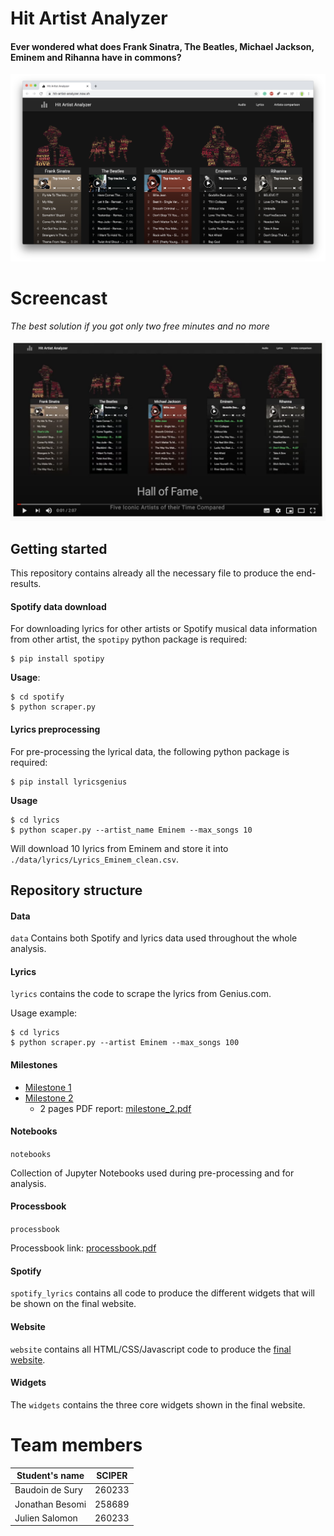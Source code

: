 # Hit Artist Analyzer

#### Ever wondered what does Frank Sinatra, The Beatles, Michael Jackson, Eminem and Rihanna have in commons?

<p align="center">
    <img src="./website/github_header.png">
</p>

# Screencast

_The best solution if you got only two free minutes and no more_

[![Screencast url](./website/screencast.png)](https://www.youtube.com/watch?v=E69zIqW47ao)


## Getting started

This repository contains already all the necessary file to produce the end-results.

#### Spotify data download
For downloading lyrics for other artists or Spotify musical data information from other artist, the `spotipy` python package is required:

```
$ pip install spotipy
```

**Usage**:

```
$ cd spotify
$ python scraper.py
```

#### Lyrics preprocessing
For pre-processing the lyrical data, the following python package is required:


```
$ pip install lyricsgenius
```

**Usage**

```
$ cd lyrics
$ python scaper.py --artist_name Eminem --max_songs 10
```

Will download 10 lyrics from Eminem and store it into `./data/lyrics/Lyrics_Eminem_clean.csv`.


## Repository structure

#### Data

`data` Contains both Spotify and lyrics data used throughout the whole analysis. 

#### Lyrics

`lyrics` contains the code to scrape the lyrics from Genius.com.

Usage example:
```
$ cd lyrics
$ python scraper.py --artist Eminem --max_songs 100
```

#### Milestones

- [Milestone 1](/milestones/milestone_1.md)
- [Milestone 2](/milestones/milestone_2.md)
   - 2 pages PDF report: [milestone_2.pdf](/milestones/milestone_2.pdf)


#### Notebooks

`notebooks`

Collection of Jupyter Notebooks used during pre-processing and for analysis.
 

#### Processbook

`processbook`

Processbook link: [processbook.pdf](/processbook/processbook.pdf)


#### Spotify

`spotify_lyrics` contains all code to produce the different widgets that will be shown on the final website.


#### Website

`website` contains all HTML/CSS/Javascript code to produce the [final website](https://hit-artist-analyzer.now.sh).

#### Widgets

The `widgets` contains the three core widgets shown in the final website.


# Team members

| Student's name  | SCIPER |
| --------------  | ------ |
| Baudoin de Sury | 260233 |
| Jonathan Besomi | 258689 |
| Julien Salomon  | 260233 |
